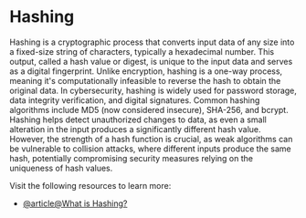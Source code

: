 # Hashing

Hashing is a cryptographic process that converts input data of any size into a fixed-size string of characters, typically a hexadecimal number. This output, called a hash value or digest, is unique to the input data and serves as a digital fingerprint. Unlike encryption, hashing is a one-way process, meaning it's computationally infeasible to reverse the hash to obtain the original data. In cybersecurity, hashing is widely used for password storage, data integrity verification, and digital signatures. Common hashing algorithms include MD5 (now considered insecure), SHA-256, and bcrypt. Hashing helps detect unauthorized changes to data, as even a small alteration in the input produces a significantly different hash value. However, the strength of a hash function is crucial, as weak algorithms can be vulnerable to collision attacks, where different inputs produce the same hash, potentially compromising security measures relying on the uniqueness of hash values.

Visit the following resources to learn more:

- [@article@What is Hashing?](https://www.educative.io/answers/what-is-hashing)

